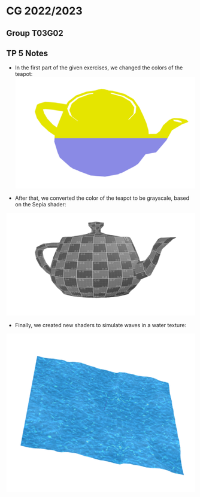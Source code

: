 # CG 2022/2023

## Group T03G02

## TP 5 Notes

- In the first part of the given exercises, we changed the colors of the teapot:
![Exercise 5.1 Screenshot](screenshots/cg-t03g02-tp5-1.png)

- After that, we converted the color of the teapot to be grayscale, based on the Sepia shader:

![Exercise 5.2 Screenshot](screenshots/cg-t03g02-tp5-2.png)

- Finally, we created new shaders to simulate waves in a water texture:

![Exercise 5.3 Screenshot](screenshots/cg-t03g02-tp5-3.png)
